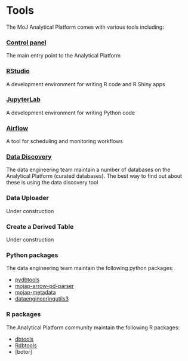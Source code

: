 # Tools

The MoJ Analytical Platform comes with various tools including:

### [Control panel](control-panel.html) 
The main entry point to the Analytical Platform
### [RStudio](rstudio)
A development environment for writing R code and R Shiny apps

### [JupyterLab](jupyterlab) 
A development environment for writing Python code

### [Airflow](airflow) 
A tool for scheduling and monitoring workflows

### [Data Discovery](../data/curated-databases/data-documentation)
The data engineering team maintain a number of databases on the Analytical Platform (curated databases). The best way to find out about these is using the data discovery tool

### Data Uploader
Under construction
### Create a Derived Table
Under construction

### Python packages

The data engineering team maintain the following python packages:

* [pydbtools](https://github.com/moj-analytical-services/pydbtools)
* [mojap-arrow-pd-parser](https://github.com/moj-analytical-services/mojap-arrow-pd-parser)
* [mojap-metadata](https://github.com/moj-analytical-services/mojap-metadata)
* [dataengineeringutils3](https://github.com/moj-analytical-services/dataengineeringutils3)

### R packages

The Analytical Platform community maintain the following R packages:

* [dbtools](https://github.com/moj-analytical-services/dbtools)
* [Rdbtools](https://github.com/moj-analytical-services/Rdbtools)
* [botor]